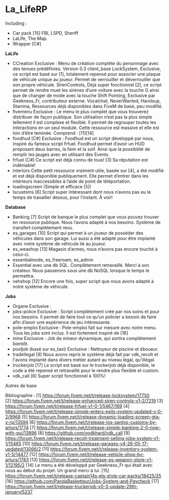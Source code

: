 # La_LifeRP

Including :

- Car pack [15] FBI, LSPD, Sheriff
- LaLife, The Map.
- Wrapper [C#]

**LaLife**
- CCreation
	Exclusive : Menu de création complète du personnage avec des tenues prédéfinies. Version 0.3
	client_base
	LockSystem, Exclusive, ce script est basé sur [1], totalement repensé pour associer une plaque de véhicule unique au joueur. Permet de verrouiller et déverrouiller que son propre véhicule.
	SirenControls, Déjà super fonctionnel [2], ce script permet de rendre muet les sirènes d’une voiture avec la touche G ainsi que de changer de mode avec la touche Shift
	Pointing, Exclusive par Geekness_Fr, contributeur externe.
	Vocalchat, NeverWanted, Handsup, Stamina, Ressources déjà disponibles dans FiveM de base, peu modifié.
-	fivemenu
 	Exclusive : Le menu le plus complet que vous trouverez distribuer de façon publique. Son utilisation n’est pas la plus simple tellement il est complexe et flexible. Il permet de regrouper toutes les interactions en un seul module. Cette ressource est massive et elle est loin d’être teminée. Comprend : [11][14]
- foodhud [C#]
	Exclusive : Foodhud est un script développé par nous, inspiré du fameux script frfuel. Foodhud permet d’avoir un HUD proposant deux barres, la faim et la soif. Ainsi que la possibilité de remplir les jauges avec en utilisant des Events.
-	frfuel [C#]
 	Ce script est déjà connu de tous! [3] Sa réputation est indéniable!
-	interiors
 	Cette petit ressource vraiment utile, basée sur [4], a été modifié et est déjà disponible publiquement. Elle permet d’entrer dans les intérieurs inaccessibles à l’aide de point de téléportation.
-	loadingscreen (Simple et efficace [5])
-	lscustoms
 	[6] Script super intéressant dont nous n’avons pas eu le temps de travailler dessus, pour l’instant. À voir!

**Database**
- Banking
	[7] Script de banque le plus complet que vous pouvez trouver en ressource publique. Nous l’avons adapté à nos besoins. Système de transfert complètement revu.
-	es_garages
	[10] Script qui permet à un joueur de posséder des véhicules dans son garage. Lui aussi a été adapté pour être implanté avec notre système de véhicule lié au joueur.
-	es_weashop
	[13] Magasin d’armes, nous n’avons pas encore touché à celui-ci.
-	essentialmode, es_freeroam, es_admin
-	Essential avec une db SQL. Complètement retravaillé. Merci à son créateur. Nous passerons sous une db NoSQL lorsque le temps le permettra.
- vehshop
	[12] Encore une fois, super script que nous avons adapté à notre système de véhicule.

**Jobs**
- Organe
 	Exclusive :
-	jobs-police
 	Exclusive : Script complètement créé par nos soins et pour nos besoins. Il permet de faire tout ce qu’un policier a besoin de faire afin d’avoir une expérience de jeu intéressante.
- pole-emploi
 	Exclusive : Pole-emploi fait sur mesure avec notre menu. Tous les jobs sont inclus. Il est fortement inspiré de [16]
-	mine
 	Exclusive : Job de mineur dynamique, qui sortira complètement bientôt.
-	pooljob (basé sur es_taxi)
 	Exclusive : Nettoyeur de piscine et éboueur.
-	tradeIlegal
	[9] Nous avons repris le système déjà fait par vdk_recolt et l'avons implanté dans divers métier autant au niveau légal, qu'illégal.
-	truckerjob
	[17] Le script est basé sur le truckerjob déjà disponible, le code a été repensé et retravaillé pour le rendre plus flexible et custom.
-	vdk_call
	[8] Super script fonctionnel à 100%!

Autres de base

Bibliographie :
[1] https://forum.fivem.net/t/release-locksystem/17750
[2] https://forum.fivem.net/t/release-enhanced-siren-controls-v1-2/7219
[3] https://forum.fivem.net/t/release-frfuel-v1-0-1/5467/169
[4] https://forum.fivem.net/t/release-simple-enters-exits-system-updated-v-0-2/9968
[5] https://forum.fivem.net/t/release-dynamic-loading-screen-gta-v-rp/13594
[6] https://forum.fivem.net/t/release-los-santos-customs-by-arturs/1774
[7] https://forum.fivem.net/t/release-simple-banking-2-0-now-with-gui/13896
[8] https://github.com/vodkhard/vdk_call
[9] https://forum.fivem.net/t/release-recolt-treatment-selling-jobs-system-v1-1/15465
[10] https://forum.fivem.net/t/release-garages-v4-26-05-17-updated/13066/2
[11] https://forum.fivem.net/t/release-inventory-system-v1-5/14477
[12] https://forum.fivem.net/t/release-vehicle-shop-by-arturs/1783
[13] https://forum.fivem.net/t/release-es-weapon-store-v1-1/12195/2
[14] Le menu a été développé par Geekness_Fr qui était avec nous au début du projet. Un grand merci à lui.
[15] https://forum.fivem.net/t/release-captain14s-els-style-car-packs/18425/25
[16] https://github.com/PandaBasketteur/Jobs-System-and-Paycheck
[17] https://forum.fivem.net/t/release-truckerjob-v0-3-update-29th-january/5237
